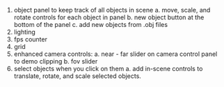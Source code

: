 1. object panel to keep track of all objects in scene
    a. move, scale, and rotate controls for each object in panel
    b. new object button at the bottom of the panel
    c. add new objects from .obj files
2. lighting
3. fps counter
4. grid
5. enhanced camera controls:
    a. near - far slider on camera control panel to demo clipping
    b. fov slider
6. select objects when you click on them
    a. add in-scene controls to translate, rotate, and scale selected objects.
